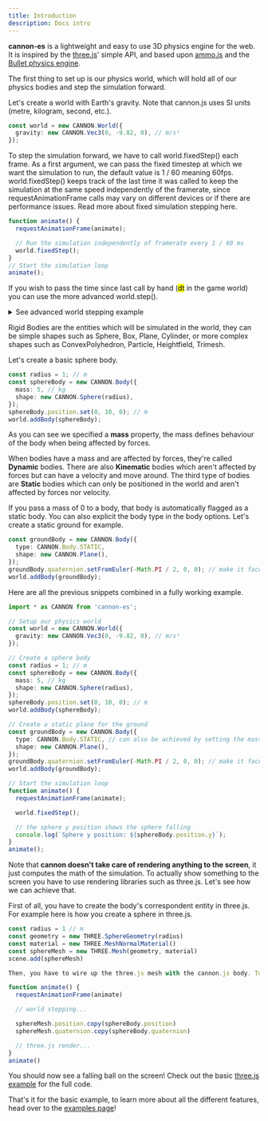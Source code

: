 ```yaml
---
title: Introduction
description: Docs intro
---
```


**cannon-es** is a lightweight and easy to use 3D physics engine for the web. It is inspired by the [three.js](https://github.com/mrdoob/three.js/)' simple API, and based upon [ammo.js](https://github.com/kripken/ammo.js/) and the [Bullet physics engine](https://github.com/bulletphysics/bullet3).

The first thing to set up is our physics world, which will hold all of our physics bodies and step the simulation forward.

Let's create a world with Earth's gravity. Note that cannon.js uses SI units (metre, kilogram, second, etc.).

```ts
const world = new CANNON.World({
  gravity: new CANNON.Vec3(0, -9.82, 0), // m/s²
});
```

To step the simulation forward, we have to call world.fixedStep() each frame. As a first argument, we can pass the fixed timestep at which we want the simulation to run, the default value is 1 / 60 meaning 60fps. world.fixedStep() keeps track of the last time it was called to keep the simulation at the same speed independently of the framerate, since requestAnimationFrame calls may vary on different devices or if there are performance issues. Read more about fixed simulation stepping here.

```ts
function animate() {
  requestAnimationFrame(animate);

  // Run the simulation independently of framerate every 1 / 60 ms
  world.fixedStep();
}
// Start the simulation loop
animate();
```

If you wish to pass the time since last call by hand (<mark>dt</mark> in the game world) you can use the more advanced world.step().

<details>
<summary>See advanced world stepping example</summary>

```ts
const timeStep = 1 / 60; // seconds
let lastCallTime;
function animate() {
  requestAnimationFrame(animate);

  const time = performance.now() / 1000; // seconds
  if (!lastCallTime) {
    world.step(timeStep);
  } else {
    const dt = time - lastCallTime;
    world.step(timeStep, dt);
  }
  lastCallTime = time;
}
// Start the simulation loop
animate();
```

</details>

Rigid Bodies are the entities which will be simulated in the world, they can be simple shapes such as Sphere, Box, Plane, Cylinder, or more complex shapes such as ConvexPolyhedron, Particle, Heightfield, Trimesh.

Let's create a basic sphere body.

```ts
const radius = 1; // m
const sphereBody = new CANNON.Body({
  mass: 5, // kg
  shape: new CANNON.Sphere(radius),
});
sphereBody.position.set(0, 10, 0); // m
world.addBody(sphereBody);
```

As you can see we specified a **mass** property, the mass defines behaviour of the body when being affected by forces.

When bodies have a mass and are affected by forces, they're called **Dynamic** bodies. There are also **Kinematic** bodies which aren't affected by forces but can have a velocity and move around. The third type of bodies are **Static** bodies which can only be positioned in the world and aren't affected by forces nor velocity.

If you pass a mass of 0 to a body, that body is automatically flagged as a static body. You can also explicit the body type in the body options. Let's create a static ground for example.

```ts
const groundBody = new CANNON.Body({
  type: CANNON.Body.STATIC,
  shape: new CANNON.Plane(),
});
groundBody.quaternion.setFromEuler(-Math.PI / 2, 0, 0); // make it face up
world.addBody(groundBody);
```

Here are all the previous snippets combined in a fully working example.

```ts
import * as CANNON from 'cannon-es';

// Setup our physics world
const world = new CANNON.World({
  gravity: new CANNON.Vec3(0, -9.82, 0), // m/s²
});

// Create a sphere body
const radius = 1; // m
const sphereBody = new CANNON.Body({
  mass: 5, // kg
  shape: new CANNON.Sphere(radius),
});
sphereBody.position.set(0, 10, 0); // m
world.addBody(sphereBody);

// Create a static plane for the ground
const groundBody = new CANNON.Body({
  type: CANNON.Body.STATIC, // can also be achieved by setting the mass to 0
  shape: new CANNON.Plane(),
});
groundBody.quaternion.setFromEuler(-Math.PI / 2, 0, 0); // make it face up
world.addBody(groundBody);

// Start the simulation loop
function animate() {
  requestAnimationFrame(animate);

  world.fixedStep();

  // the sphere y position shows the sphere falling
  console.log(`Sphere y position: ${sphereBody.position.y}`);
}
animate();
```

Note that **cannon doesn't take care of rendering anything to the screen**, it just computes the math of the simulation. To actually show something to the screen you have to use rendering libraries such as three.js. Let's see how we can achieve that.

First of all, you have to create the body's correspondent entity in three.js. For example here is how you create a sphere in three.js.

```ts
const radius = 1 // m
const geometry = new THREE.SphereGeometry(radius)
const material = new THREE.MeshNormalMaterial()
const sphereMesh = new THREE.Mesh(geometry, material)
scene.add(sphereMesh)

Then, you have to wire up the three.js mesh with the cannon.js body. To do that, you copy the positional and rotational data from the body to the mesh each frame after having stepped the world.

function animate() {
  requestAnimationFrame(animate)

  // world stepping...

  sphereMesh.position.copy(sphereBody.position)
  sphereMesh.quaternion.copy(sphereBody.quaternion)

  // three.js render...
}
animate()
```

You should now see a falling ball on the screen! Check out the basic [three.js example](https://github.com/pmndrs/cannon-es/blob/master/examples/threejs.html) for the full code.

That's it for the basic example, to learn more about all the different features, head over to the [examples page](https://pmndrs.github.io/cannon-es/)!
